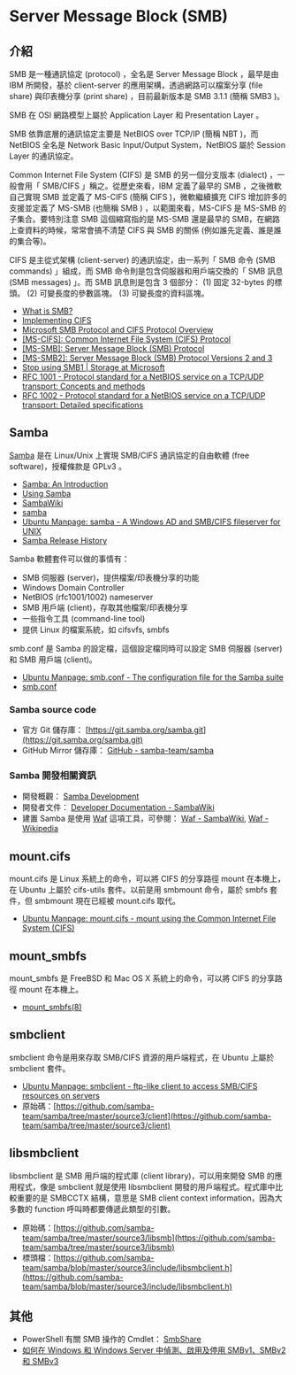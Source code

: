 # Server Message Block (SMB)

## 介紹

SMB 是一種通訊協定 (protocol) ，全名是  Server Message Block ，最早是由 IBM 所開發，基於 client-server 的應用架構，透過網路可以檔案分享 (file share) 與印表機分享 (print share) ，目前最新版本是 SMB 3.1.1 (簡稱 SMB3 )。

SMB 在 OSI 網路模型上屬於 Application Layer 和 Presentation Layer 。

SMB 依靠底層的通訊協定主要是 NetBIOS over TCP/IP (簡稱 NBT )，而 NetBIOS 全名是 Network Basic Input/Output System，NetBIOS 屬於 Session Layer 的通訊協定。

Common Internet File System (CIFS) 是 SMB 的另一個分支版本 (dialect) ，一般會用「 SMB/CIFS 」稱之。從歷史來看，IBM 定義了最早的 SMB ，之後微軟自己實現 SMB 並定義了 MS-CIFS (簡稱 CIFS )，微軟繼續擴充 CIFS 增加許多的支援並定義了 MS-SMB (也簡稱 SMB ) ，以範圍來看，MS-CIFS 是 MS-SMB 的子集合。要特別注意 SMB 這個縮寫指的是 MS-SMB 還是最早的 SMB，在網路上查資料的時候，常常會搞不清楚 CIFS 與 SMB 的關係 (例如誰先定義、誰是誰的集合等)。

CIFS 是主從式架構 (client-server) 的通訊協定，由一系列「 SMB 命令 (SMB commands) 」組成，而 SMB 命令則是包含伺服器和用戶端交換的「 SMB 訊息 (SMB messages) 」。而 SMB 訊息則是包含 3 個部分： (1) 固定 32-bytes 的標頭。 (2) 可變長度的參數區塊。 (3) 可變長度的資料區塊。

* [What is SMB?](https://www.samba.org/cifs/docs/what-is-smb.html)
* [Implementing CIFS](http://www.ubiqx.org/cifs/)
* [Microsoft SMB Protocol and CIFS Protocol Overview](https://msdn.microsoft.com/en-us/library/windows/desktop/aa365233(v=vs.85).aspx)
* [[MS-CIFS]: Common Internet File System (CIFS) Protocol](https://msdn.microsoft.com/en-us/library/ee442092.aspx)
* [[MS-SMB]: Server Message Block (SMB) Protocol](https://msdn.microsoft.com/en-us/library/cc246231.aspx)
* [[MS-SMB2]: Server Message Block (SMB) Protocol Versions 2 and 3](https://msdn.microsoft.com/en-us/library/cc246482.aspx)
* [Stop using SMB1 | Storage at Microsoft](https://blogs.technet.microsoft.com/filecab/2016/09/16/stop-using-smb1/)
* [RFC 1001 - Protocol standard for a NetBIOS service on a TCP/UDP transport: Concepts and methods](https://tools.ietf.org/html/rfc1001)
* [RFC 1002 - Protocol standard for a NetBIOS service on a TCP/UDP transport: Detailed specifications](https://tools.ietf.org/html/rfc1002)

## Samba

[Samba](https://www.samba.org/) 是在 Linux/Unix 上實現 SMB/CIFS 通訊協定的自由軟體 (free software)，授權條款是 GPLv3 。

* [Samba: An Introduction](https://www.samba.org/samba/docs/SambaIntro.html)
* [Using Samba](http://www.oreilly.com/openbook/samba/book/index.html)
* [SambaWiki](https://wiki.samba.org/index.php/Main_Page)
* [samba](https://www.samba.org/samba/docs/current/man-html/samba.7.html)
* [Ubuntu Manpage: samba - A Windows AD and SMB/CIFS fileserver for UNIX](http://manpages.ubuntu.com/manpages/xenial/man7/samba.7.html)
* [Samba Release History](https://www.samba.org/samba/history/)

Samba 軟體套件可以做的事情有：

* SMB 伺服器 (server)，提供檔案/印表機分享的功能
* Windows Domain Controller
* NetBIOS (rfc1001/1002) nameserver
* SMB 用戶端 (client)，存取其他檔案/印表機分享
* 一些指令工具 (command-line tool)
* 提供 Linux 的檔案系統，如 cifsvfs, smbfs

smb.conf 是 Samba 的設定檔，這個設定檔同時可以設定 SMB 伺服器 (server) 和 SMB 用戶端 (client)。

* [Ubuntu Manpage: smb.conf - The configuration file for the Samba suite](http://manpages.ubuntu.com/manpages/xenial/man5/smb.conf.5.html)
* [smb.conf](https://www.samba.org/samba/docs/current/man-html/smb.conf.5.html)

### Samba source code

* 官方 Git 儲存庫： [https://git.samba.org/samba.git](https://git.samba.org/samba.git)
* GitHub Mirror 儲存庫： [GitHub - samba-team/samba](https://github.com/samba-team/samba)

### Samba 開發相關資訊

* 開發概觀： [Samba Development](https://www.samba.org/samba/devel/)
* 開發者文件： [Developer Documentation - SambaWiki](https://wiki.samba.org/index.php/Developer_Documentation)
* 建置 Samba 是使用 [Waf](https://waf.io/) 這項工具，可參閱： [Waf - SambaWiki](https://wiki.samba.org/index.php/Waf), [Waf - Wikipedia](https://en.wikipedia.org/wiki/Waf)

## mount.cifs

mount.cifs 是 Linux 系統上的命令，可以將 CIFS 的分享路徑 mount 在本機上，在 Ubuntu 上屬於 cifs-utils 套件。以前是用 smbmount 命令，屬於 smbfs 套件，但 smbmount 現在已經被 mount.cifs 取代。

* [Ubuntu Manpage: mount.cifs - mount using the Common Internet File System (CIFS)](http://manpages.ubuntu.com/manpages/xenial/man8/mount.cifs.8.html)

## mount_smbfs

mount_smbfs 是 FreeBSD 和 Mac OS X 系統上的命令，可以將 CIFS 的分享路徑 mount 在本機上。

* [mount_smbfs(8)](https://www.freebsd.org/cgi/man.cgi?mount_smbfs(8))

## smbclient

smbclient 命令是用來存取 SMB/CIFS 資源的用戶端程式，在 Ubuntu 上屬於 smbclient 套件。

* [Ubuntu Manpage: smbclient - ftp-like client to access SMB/CIFS resources on servers](http://manpages.ubuntu.com/manpages/xenial/en/man1/smbclient.1.html)
* 原始碼：[https://github.com/samba-team/samba/tree/master/source3/client](https://github.com/samba-team/samba/tree/master/source3/client)

## libsmbclient

libsmbclient 是 SMB 用戶端的程式庫 (client library)，可以用來開發 SMB 的應用程式，像是 smbclient 就是使用 libsmbclient 開發的用戶端程式。程式庫中比較重要的是 SMBCCTX 結構，意思是 SMB client context information，因為大多數的 function 呼叫時都要傳遞此類型的引數。

* 原始碼：[https://github.com/samba-team/samba/tree/master/source3/libsmb](https://github.com/samba-team/samba/tree/master/source3/libsmb)
* 標頭檔：[https://github.com/samba-team/samba/blob/master/source3/include/libsmbclient.h](https://github.com/samba-team/samba/blob/master/source3/include/libsmbclient.h)

## 其他

* PowerShell 有關 SMB 操作的 Cmdlet： [SmbShare](https://docs.microsoft.com/en-us/powershell/module/smbshare/?view=win10-ps)
* [如何在 Windows 和 Windows Server 中偵測、啟用及停用 SMBv1、SMBv2 和 SMBv3](https://support.microsoft.com/zh-tw/help/2696547/how-to-detect-enable-and-disable-smbv1-smbv2-and-smbv3-in-windows-and)

